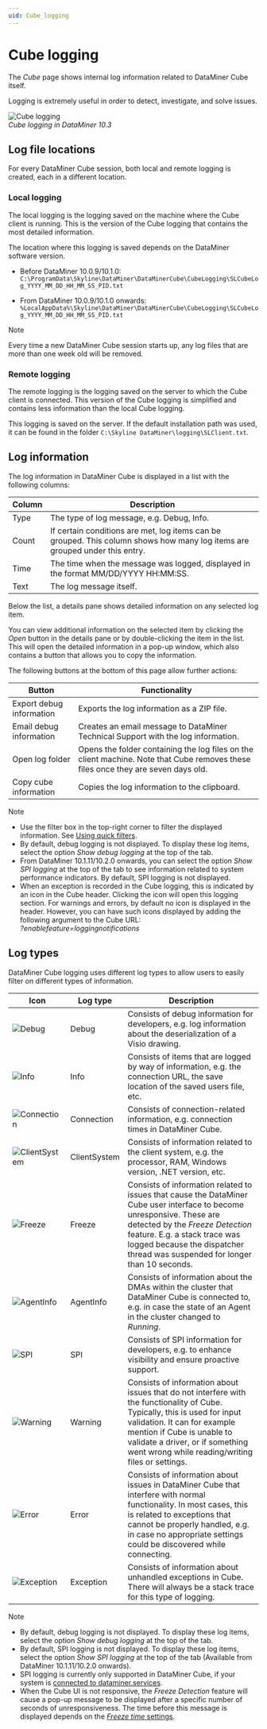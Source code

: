 ```yaml
---
uid: Cube_logging
---
```


# Cube logging

The *Cube* page shows internal log information related to DataMiner Cube itself.

Logging is extremely useful in order to detect, investigate, and solve issues.

![Cube logging](~/user-guide/images/Cube_Logging.png)<br>
*Cube logging in DataMiner 10.3*

## Log file locations

For every DataMiner Cube session, both local and remote logging is created, each in a different location.

### Local logging

The local logging is the logging saved on the machine where the Cube client is running. This is the version of the Cube logging that contains the most detailed information.

The location where this logging is saved depends on the DataMiner software version.

- Before DataMiner 10.0.9/10.1.0: `C:\ProgramData\Skyline\DataMiner\DataMinerCube\CubeLogging\SLCubeLog_YYYY_MM_DD_HH_MM_SS_PID.txt`

- From DataMiner 10.0.9/10.1.0 onwards: `%LocalAppData%\Skyline\DataMiner\DataMinerCube\CubeLogging\SLCubeLog_YYYY_MM_DD_HH_MM_SS_PID.txt`

> [!NOTE]
> Every time a new DataMiner Cube session starts up, any log files that are more than one week old will be removed.

### Remote logging

The remote logging is the logging saved on the server to which the Cube client is connected. This version of the Cube logging is simplified and contains less information than the local Cube logging.

This logging is saved on the server. If the default installation path was used, it can be found in the folder `C:\Skyline DataMiner\logging\SLClient.txt`.

## Log information

The log information in DataMiner Cube is displayed in a list with the following columns:

| Column | Description |
|---|---|
| Type | The type of log message, e.g. Debug, Info. |
| Count  | If certain conditions are met, log items can be grouped. This column shows how many log items are grouped under this entry. |
| Time | The time when the message was logged, displayed in the format MM/DD/YYYY HH:MM:SS. |
| Text | The log message itself. |

Below the list, a details pane shows detailed information on any selected log item.

You can view additional information on the selected item by clicking the *Open* button in the details pane or by double-clicking the item in the list. This will open the detailed information in a pop-up window, which also contains a button that allows you to copy the information.

The following buttons at the bottom of this page allow further actions:

| Button                   | Functionality                                                                                                                     |
|--------------------------|-----------------------------------------------------------------------------------------------------------------------------------|
| Export debug information | Exports the log information as a ZIP file.                                                                                        |
| Email debug information  | Creates an email message to DataMiner Technical Support with the log information.                                                 |
| Open log folder          | Opens the folder containing the log files on the client machine. Note that Cube removes these files once they are seven days old. |
| Copy cube information    | Copies the log information to the clipboard.                                                                                      |

> [!NOTE]
>
> - Use the filter box in the top-right corner to filter the displayed information. See [Using quick filters](xref:Using_quick_filters).
> - By default, debug logging is not displayed. To display these log items, select the option *Show debug logging* at the top of the tab.
> - From DataMiner 10.1.11/10.2.0 onwards, you can select the option *Show SPI logging* at the top of the tab to see information related to system performance indicators. By default, SPI logging is not displayed.
> - When an exception is recorded in the Cube logging, this is indicated by an icon in the Cube header. Clicking the icon will open this logging section. For warnings and errors, by default no icon is displayed in the header. However, you can have such icons displayed by adding the following argument to the Cube URL:<br>*?enablefeature=loggingnotifications*

## Log types

DataMiner Cube logging uses different log types to allow users to easily filter on different types of information.

| Icon | Log type | Description |
|---|---|---|
| ![Debug](~/user-guide/images/Debug.png) | Debug | Consists of debug information for developers, e.g. log information about the deserialization of a Visio drawing. |
| ![Info](~/user-guide/images/Info.png) | Info | Consists of items that are logged by way of information, e.g. the connection URL, the save location of the saved users file, etc. |
| ![Connection](~/user-guide/images/Connection.png) | Connection | Consists of connection-related information, e.g. connection times in DataMiner Cube. |
| ![ClientSystem](~/user-guide/images/Connection.png) | ClientSystem | Consists of information related to the client system, e.g. the processor, RAM, Windows version, .NET version, etc. |
| ![Freeze](~/user-guide/images/Connection.png) | Freeze | Consists of information related to issues that cause the DataMiner Cube user interface to become unresponsive. These are detected by the *Freeze Detection* feature. E.g. a stack trace was logged because the dispatcher thread was suspended for longer than 10 seconds. |
| ![AgentInfo](~/user-guide/images/Connection.png) | AgentInfo | Consists of information about the DMAs within the cluster that DataMiner Cube is connected to, e.g. in case the state of an Agent in the cluster changed to *Running*. |
| ![SPI](~/user-guide/images/Connection.png) | SPI | Consists of SPI information for developers, e.g. to enhance visibility and ensure proactive support. |
| ![Warning](~/user-guide/images/Warning.png) | Warning | Consists of information about issues that do not interfere with the functionality of Cube. Typically, this is used for input validation. It can for example mention if Cube is unable to validate a driver, or if something went wrong while reading/writing files or settings. |
| ![Error](~/user-guide/images/Error.png) | Error | Consists of information about issues in DataMiner Cube that interfere with normal functionality. In most cases, this is related to exceptions that cannot be properly handled, e.g. in case no appropriate settings could be discovered while connecting. |
| ![Exception](~/user-guide/images/Error.png) | Exception | Consists of information about unhandled exceptions in Cube. There will always be a stack trace for this type of logging. |

> [!NOTE]
>
> - By default, debug logging is not displayed. To display these log items, select the option *Show debug logging* at the top of the tab.
> - By default, SPI logging is not displayed. To display these log items, select the option *Show SPI logging* at the top of the tab (Available from DataMiner 10.1.11/10.2.0 onwards).
> - SPI logging is currently only supported in DataMiner Cube, if your system is [connected to dataminer.services](xref:Connecting_your_DataMiner_System_to_the_cloud).
> - When the Cube UI is not responsive, the *Freeze Detection* feature will cause a pop-up message to be displayed after a specific number of seconds of unresponsiveness. The time before this message is displayed depends on the [*Freeze time* settings](xref:ClientSettings_json#configuring-settings-for-cube-ui-freezing).
